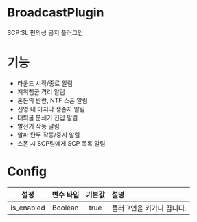 # BroadcastPlugin
SCP:SL 편의성 공지 플러그인
# 기능
 - 라운드 시작/종료 알림
 - 저위험군 격리 알림
 - 혼돈의 반란, NTF 스폰 알림
 - 진영 내 마지막 생존자 알림
 - 대퇴골 분쇄기 진입 알림
 - 발전기 작동 알림
 - 알파 탄두 작동/중지 알림
 - 스폰 시 SCP팀에게 SCP 목록 알림
# Config
| 설정 | 변수 타입 | 기본값 | 설명 |
| :-------------: | :---------: | :------: | :--------- |
| is_enabled | Boolean | true | 플러그인을 키거나 끕니다. |
